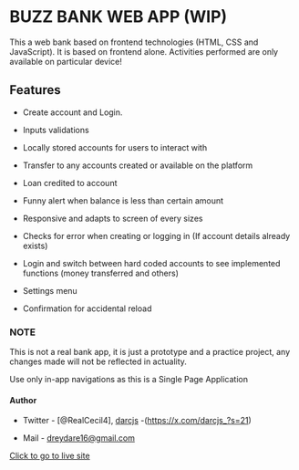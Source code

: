 # BUZZ BANK WEB APP (WIP)

This a web bank based on frontend technologies (HTML, CSS and JavaScript). It is based on frontend alone. Activities performed are only available on particular device!

## Features

- Create account and Login.

- Inputs validations

- Locally stored accounts for users to interact with

- Transfer to any accounts created or available on the platform

- Loan credited to account

- Funny alert when balance is less than certain amount

- Responsive and adapts to screen of every sizes

- Checks for error when creating or logging in (If account details already exists)

- Login and switch between hard coded accounts to see implemented functions (money transferred and others)

- Settings menu

- Confirmation for accidental reload

### NOTE

This is not a real bank app, it is just a prototype and a practice project, any changes made will not be reflected in actuality.

Use only in-app navigations as this is a Single Page Application

#### Author

- Twitter - [@RealCecil4], [darcjs](https://x.com/realcecil4?s=21)
-(https://x.com/darcjs_?s=21)

- Mail - [dreydare16@gmail.com](mailto:dreydare16@gmail.com)

[Click to go to live site](https://buzzbank.netlify.app/)
